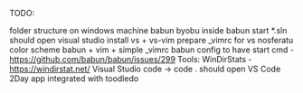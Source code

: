 TODO:

folder structure on windows machine
babun
byobu inside babun
start *.sln should open visual studio
install vs + vs-vim
prepare _vimrc for vs
nosferatu color scheme
babun + vim + simple _vimrc
babun config to have start cmd - https://github.com/babun/babun/issues/299 Tools:
WinDirStats - https://windirstat.net/
Visual Studio code -> code . should open VS Code
2Day app integrated with toodledo
